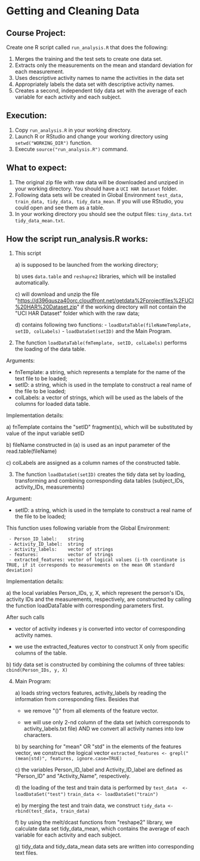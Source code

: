 # Getting and Cleaning Data

## Course Project:

Create one R script called ```run_analysis.R``` that does the following:

1. Merges the training and the test sets to create one data set.
2. Extracts only the measurements on the mean and standard deviation for each measurement.
3. Uses descriptive activity names to name the activities in the data set
4. Appropriately labels the data set with descriptive activity names.
5. Creates a second, independent tidy data set with the average of each variable for each activity and each subject.


## Execution:

1. Copy ```run_analysis.R``` in your working directory.
2. Launch R or RStudio and change your working directory using ```setwd("WORKING_DIR")``` function.
3. Execute  ```source("run_analysis.R")``` command.


## What to expect:

1. The original zip file with raw data will be downloaded and unziped in your working directory. You should have a ```UCI HAR Dataset``` folder.
2. Following data sets will be created in Global Environment ```test_data, train_data, tidy_data, tidy_data_mean```. If you will use RStudio, you could open and see them as a table.
3. In your working directory you should see the output files: ```tiny_data.txt``` ```tidy_data_mean.txt```.


## How the script run_analysis.R works:

1. This script

	a) is supposed to be launched from the working directory;
	
	b) uses ```data.table``` and ```reshapre2``` libraries, which will be installed automatically.
	
	c) will download and unzip the file "https://d396qusza40orc.cloudfront.net/getdata%2Fprojectfiles%2FUCI%20HAR%20Dataset.zip"
	   if the working directory will not contain the "UCI HAR Dataset" folder which with the raw data;
	   
	d) contains following two functions:
		 - ```loadDataTable(fileNameTemplate, setID, colLabels)```
	     - ```loadDataSet(setID)``` 
	   and the Main Program.

2. The function ```loadDataTable(fmTemplate, setID, colLabels)``` performs the loading of the data table.
   
Arguments:

- fnTemplate: a string, which represents a template for the name of the text file to be loaded;  
- setID:      a string, which is used in the template to construct a real name of the file to be loaded; 
- colLabels:  a vector of strings, which will be used as the labels of the columns for loaded data table.

Implementation details:

a) fnTemplate contains the "setID" fragment(s), which will be substituted by value of the input variable setID

b) fileName constructed in (a) is used as an input parameter of the read.table(fileName)

c) colLabels are assigned as a column names of the constructed table.

	
3. The function ```loadDataSet(setID)``` creates the tidy data set by loading, transforming and combining corresponding data tables (subject_IDs, activity_IDs, measurements)

Argument:
   
- setID: a string, which is used in the template to construct a real name of the file to be loaded;


This function uses following variable from the Global Environment:
   
	 - Person_ID_label:	   string 
	 - Activity_ID_label:  string 
	 - activity_labels:    vector of strings
     - features:           vector of strings
     - extracted_features: vector of logical values (i-th coordinate is TRUE, if it corresponds to measurements on the mean OR standard deviation)


Implementation details:

a) the local variables Person_IDs, y, X, which represent the person's IDs, activity IDs and the measurements, respectively, are constructed by calling the function loadDataTable with corresponding parameters first.

After such calls

   - vector of activity indexes y is converted into vector of corresponding activity names.
   
   - we use the extracted_features vector to construct X only from specific columns of the table.
   
b) tidy data set is constructed by combining the columns of three tables:
	      ```cbind(Person_IDs, y, X)```

4. 	Main Program:

    a) loads string vectors features,  activity_labels by reading the information from corresponding files. Besides that
    
	   - we remove "()" from all elements of the feature vector.
	   
	   - we will use only 2-nd column of the data set (which corresponds to activity_labels.txt file) AND we convert all activity names into
low characters.

	b) by searching for "mean" OR "std" in the elements of the features vector, we construct the logical vector 
	      ```extracted_features <- grepl("(mean|std)", features, ignore.case=TRUE)```
	      
    c) the variables Person_ID_label and Activity_ID_label are defined as "Person_ID" and "Activity_Name", respectively.
    
	d) the loading of the test and train data is performed by
	       ```test_data  <- loadDataSet("test")```
           ```train_data <- loadDataSet("train")```
           
	e) by merging the test and train data, we construct
        ```tidy_data <- rbind(test_data, train_data)```
        
    f) by using the melt/dcast functions from "reshape2" library, we calculate data set tidy_data_mean, which contains the average of each variable for each activity and each subject.
    
    g) tidy_data and tidy_data_mean data sets are written into corresponding text files.	
    